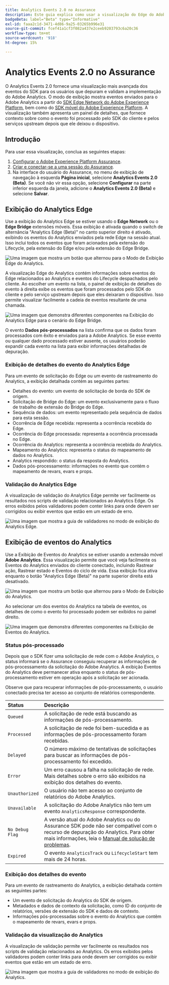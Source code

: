 ```yaml
---
title: Analytics Events 2.0 no Assurance
description: Este guia explica como usar a visualização do Edge do Adobe Analytics e do Analytics com o Adobe Experience Platform Assurance.
badgeBeta: label="Beta" type="Informative"
exl-id: faaa2c1d-3471-4d86-9a25-03265b996e31
source-git-commit: fcef41a1cf3f082a437e2ceeb9203793c6a20c36
workflow-type: tm+mt
source-wordcount: '918'
ht-degree: 15%

---
```


# Analytics Events 2.0 no Assurance

O Analytics Events 2.0 fornece uma visualização mais avançada dos eventos do SDK para os usuários que depuram e validam a implementação do Adobe Analytics. O modo de exibição mostra eventos enviados para o Adobe Analytics a partir do [SDK Edge Network do Adobe Experience Platform](https://developer.adobe.com/client-sdks/edge/edge-network/), bem como do [SDK móvel do Adobe Experience Platform](https://developer.adobe.com/client-sdks/solution/adobe-analytics/). A visualização também apresenta um painel de detalhes, que fornece contexto sobre como o evento foi processado pelo SDK do cliente e pelos serviços upstream depois que ele deixou o dispositivo.

## Introdução

Para usar essa visualização, conclua as seguintes etapas:

1. [Configurar o Adobe Experience Platform Assurance](../tutorials/implement-assurance.md).
2. [Criar e conectar-se a uma sessão do Assurance](../tutorials/using-assurance.md).
3. Na interface do usuário do Assurance, no menu de exibição de navegação à esquerda **Página inicial**, selecione **Analytics Events 2.0 (Beta)**. Se você não vir essa opção, selecione **Configurar** na parte inferior esquerda da janela, adicione o **Analytics Events 2.0 (Beta)** e selecione **Salvar**.

## Exibição do Analytics Edge

Use a exibição do Analytics Edge se estiver usando o **Edge Network** ou o **Edge Bridge** extensões móveis. Essa exibição é ativada quando o switch de alternância &quot;Analytics Edge (Beta)&quot; no canto superior direito é ativado, exibindo os eventos do Analytics enviados pela rede Edge na sessão atual. Isso inclui todos os eventos que foram acionados pela extensão do Lifecycle, pela extensão do Edge e/ou pela extensão do Edge Bridge.

![Uma imagem que mostra um botão que alternou para o Modo de Exibição Edge do Analytics.](./images/adobe-analytics-edge/edge-analytics-view-toggle.png)

A visualização Edge do Analytics contém informações sobre eventos do Edge relacionados ao Analytics e eventos do Lifecycle despachados pelo cliente. Ao escolher um evento na lista, o painel de exibição de detalhes do evento à direita exibe os eventos que foram processados pelo SDK do cliente e pelo serviço upstream depois que eles deixaram o dispositivo. Isso permite visualizar facilmente a cadeia de eventos resultante de uma chamada.

![Uma imagem que demonstra diferentes componentes na Exibição do Analytics Edge para o cenário do Edge Bridge.](./images/adobe-analytics-edge/edgebridge-analytics-events.png)

O evento **Dados pós-processados** na lista confirma que os dados foram processados com êxito e enviados para a Adobe Analytics. Se esse evento ou qualquer dado processado estiver ausente, os usuários poderão expandir cada evento na lista para exibir informações detalhadas de depuração.

### Exibição de detalhes do evento do Analytics Edge

Para um evento de solicitação do Edge ou um evento de rastreamento do Analytics, a exibição detalhada contém as seguintes partes:

* Detalhes do evento: um evento de solicitação de borda do SDK de origem.
* Solicitação de Bridge do Edge: um evento exclusivamente para o fluxo de trabalho de extensão do Bridge do Edge.
* Sequência de dados: um evento representado pela sequência de dados para esta sessão.
* Ocorrência de Edge recebida: representa a ocorrência recebida do Edge.
* Ocorrência do Edge processada: representa a ocorrência processada no Edge.
* Ocorrência do Analytics: representa a ocorrência recebida do Analytics.
* Mapeamento do Analytics: representa o status do mapeamento de dados no Analytics.
* Analytics respondido: o status da resposta do Analytics.
* Dados pós-processamento: informações no evento que contém o mapeamento de revars, evars e props.

### Validação do Analytics Edge

A visualização de validação do Analytics Edge permite ver facilmente os resultados nos scripts de validação relacionados ao Analytics Edge. Os erros exibidos pelos validadores podem conter links para onde devem ser corrigidos ou exibir eventos que estão em um estado de erro.

![Uma imagem que mostra a guia de validadores no modo de exibição do Analytics Edge.](./images/adobe-analytics-edge/edge-analytics-validation-view.png)

## Exibição de eventos do Analytics

Use a Exibição de Eventos do Analytics se estiver usando a extensão móvel **Adobe Analytics**. Essa visualização permite que você veja facilmente os Eventos do Analytics enviados do cliente conectado, incluindo Rastrear ação, Rastrear estado e Eventos do ciclo de vida. Essa exibição fica ativa enquanto o botão &quot;Analytics Edge (Beta)&quot; na parte superior direita está desativado.

![Uma imagem que mostra um botão que alternou para o Modo de Exibição do Analytics.](./images/adobe-analytics-edge/direct-analytics-view-toggle-button.png)

Ao selecionar um dos eventos do Analytics na tabela de eventos, os detalhes de como o evento foi processado podem ser exibidos no painel direito.

![Uma imagem que demonstra diferentes componentes na Exibição de Eventos do Analytics.](./images/adobe-analytics-edge/analytics-events.png)

### Status pós-processado

Depois que o SDK fizer uma solicitação de rede com o Adobe Analytics, o status informará se o Assurance conseguiu recuperar as informações de pós-processamento da solicitação do Adobe Analytics. A exibição Eventos do Analytics deve permanecer ativa enquanto o status de pós-processamento estiver em operação após a solicitação ser acionada.

Observe que para recuperar informações de pós-processamento, o usuário conectado precisa ter acesso ao conjunto de relatórios correspondente.

| Status | Descrição |
| :----- | :---------- |
| `Queued` | A solicitação de rede está buscando as informações de pós-processamento. |
| `Processed` | A solicitação de rede foi bem-sucedida e as informações de pós-processamento foram recebidas. |
| `Delayed` | O número máximo de tentativas de solicitações para buscar as informações de pós-processamento foi excedido. |
| `Error` | Um erro causou a falha na solicitação de rede. Mais detalhes sobre o erro são exibidos na exibição dos detalhes do evento. |
| `Unauthorized` | O usuário não tem acesso ao conjunto de relatórios do Adobe Analytics. |
| `Unavailable` | A solicitação do Adobe Analytics não tem um evento `AnalyticsResponse` correspondente. |
| `No Debug Flag` | A versão atual do Adobe Analytics ou do Assurance SDK pode não ser compatível com o recurso de depuração do Analytics. Para obter mais informações, leia o [Manual de solução de problemas](../troubleshooting.md). |
| `Expired` | O evento `AnalyticsTrack` ou `LifecycleStart` tem mais de 24 horas. |

### Exibição dos detalhes do evento

Para um evento de rastreamento do Analytics, a exibição detalhada contém as seguintes partes:

* Um evento de solicitação do Analytics do SDK de origem.
* Metadados e dados de contexto da solicitação, como ID do conjunto de relatórios, versões de extensão do SDK e dados de contexto.
* Informações pós-processadas sobre o evento do Analytics que contêm o mapeamento de revars, evars e props.

### Validação da visualização do Analytics

A visualização de validação permite ver facilmente os resultados nos scripts de validação relacionados ao Analytics. Os erros exibidos pelos validadores podem conter links para onde devem ser corrigidos ou exibir eventos que estão em um estado de erro.

![Uma imagem que mostra a guia de validadores no modo de exibição do Analytics.](./images/adobe-analytics-edge/analytics-validation-view.png)